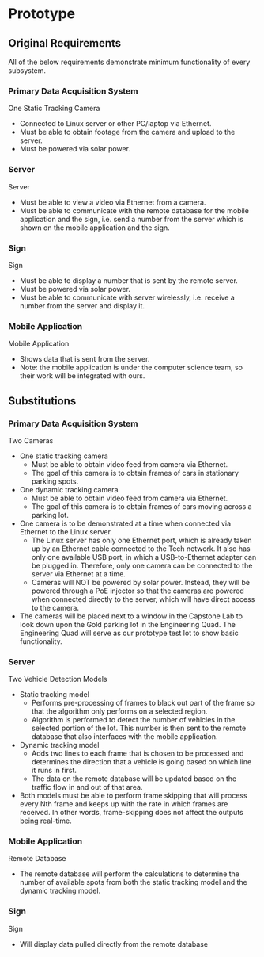# Prototype

## Original Requirements

All of the below requirements demonstrate minimum functionality of every subsystem.

### Primary Data Acquisition System

One Static Tracking Camera
 - Connected to Linux server or other PC/laptop via Ethernet.
 - Must be able to obtain footage from the camera and upload to the server.
 - Must be powered via solar power.

### Server

Server
 - Must be able to view a video via Ethernet from a camera.
 - Must be able to communicate with the remote database for the mobile application and the sign, i.e. send a number from the server which is shown on the mobile application and the sign.

### Sign

Sign
 - Must be able to display a number that is sent by the remote server.
 - Must be powered via solar power.
 - Must be able to communicate with server wirelessly, i.e. receive a number from the server and display it.

### Mobile Application

Mobile Application
 - Shows data that is sent from the server.
 - Note: the mobile application is under the computer science team, so their work will be integrated with ours.

## Substitutions

### Primary Data Acquisition System

Two Cameras
 - One static tracking camera
    - Must be able to obtain video feed from camera via Ethernet.
    - The goal of this camera is to obtain frames of cars in stationary parking spots.
 - One dynamic tracking camera
    - Must be able to obtain video feed from camera via Ethernet.
    - The goal of this camera is to obtain frames of cars moving across a parking lot.
 - One camera is to be demonstrated at a time when connected via Ethernet to the Linux server.
    - The Linux server has only one Ethernet port, which is already taken up by an Ethernet cable connected to the Tech network. It also has only one available USB port, in which a USB-to-Ethernet adapter can be plugged in. Therefore, only one camera can be connected to the server via Ethernet at a time.
    - Cameras will NOT be powered by solar power. Instead, they will be powered through a PoE injector so that the cameras are powered when connected directly to the server, which will have direct access to the camera.
 - The cameras will be placed next to a window in the Capstone Lab to look down upon the Gold parking lot in the Engineering Quad. The Engineering Quad will serve as our prototype test lot to show basic functionality.

### Server

Two Vehicle Detection Models
 - Static tracking model
   - Performs pre-processing of frames to black out part of the frame so that the algorithm only performs on a selected region.
   - Algorithm is performed to detect the number of vehicles in the selected portion of the lot. This number is then sent to the remote database that also interfaces with the mobile application.
 - Dynamic tracking model
   - Adds two lines to each frame that is chosen to be processed and determines the direction that a vehicle is going based on which line it runs in first.
   - The data on the remote database will be updated based on the traffic flow in and out of that area.
 - Both models must be able to perform frame skipping that will process every Nth frame and keeps up with the rate in which frames are received. In other words, frame-skipping does not affect the outputs being real-time.

### Mobile Application

Remote Database
 - The remote database will perform the calculations to determine the number of available spots from both the static tracking model and the dynamic tracking model.

### Sign

Sign
 - Will display data pulled directly from the remote database
